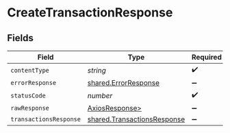 # CreateTransactionResponse


## Fields

| Field                                                                      | Type                                                                       | Required                                                                   | Description                                                                |
| -------------------------------------------------------------------------- | -------------------------------------------------------------------------- | -------------------------------------------------------------------------- | -------------------------------------------------------------------------- |
| `contentType`                                                              | *string*                                                                   | :heavy_check_mark:                                                         | N/A                                                                        |
| `errorResponse`                                                            | [shared.ErrorResponse](../../models/shared/errorresponse.md)               | :heavy_minus_sign:                                                         | Error                                                                      |
| `statusCode`                                                               | *number*                                                                   | :heavy_check_mark:                                                         | N/A                                                                        |
| `rawResponse`                                                              | [AxiosResponse>](https://axios-http.com/docs/res_schema)                   | :heavy_minus_sign:                                                         | N/A                                                                        |
| `transactionsResponse`                                                     | [shared.TransactionsResponse](../../models/shared/transactionsresponse.md) | :heavy_minus_sign:                                                         | OK                                                                         |